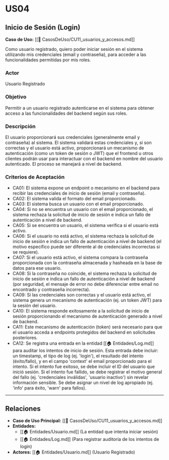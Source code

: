 # US04

## Inicio de Sesión (Login)

**Caso de Uso:** [[📄 CasosDeUso/CU11_usuarios_y_accesos.md]]

Como usuario registrado, quiero poder iniciar sesión en el sistema utilizando mis credenciales (email y contraseña), para acceder a las funcionalidades permitidas por mis roles.

### Actor

Usuario Registrado

### Objetivo

Permitir a un usuario registrado autenticarse en el sistema para obtener acceso a las funcionalidades del backend según sus roles.

### Descripción

El usuario proporcionará sus credenciales (generalmente email y contraseña) al sistema. El sistema validará estas credenciales y, si son correctas y el usuario está activo, proporcionará un mecanismo de autenticación (como un token de sesión o JWT) que el frontend u otros clientes podrán usar para interactuar con el backend en nombre del usuario autenticado. El proceso se manejará a nivel de backend.

### Criterios de Aceptación

- CA01: El sistema expone un endpoint o mecanismo en el backend para recibir las credenciales de inicio de sesión (email y contraseña).
- CA02: El sistema valida el formato del email proporcionado.
- CA03: El sistema busca un usuario con el email proporcionado.
- CA04: Si no se encuentra un usuario con el email proporcionado, el sistema rechaza la solicitud de inicio de sesión e indica un fallo de autenticación a nivel de backend.
- CA05: Si se encuentra un usuario, el sistema verifica si el usuario está activo.
- CA06: Si el usuario no está activo, el sistema rechaza la solicitud de inicio de sesión e indica un fallo de autenticación a nivel de backend (el motivo específico puede ser diferente al de credenciales incorrectas si se requiere).
- CA07: Si el usuario está activo, el sistema compara la contraseña proporcionada con la contraseña almacenada y hasheada en la base de datos para ese usuario.
- CA08: Si la contraseña no coincide, el sistema rechaza la solicitud de inicio de sesión e indica un fallo de autenticación a nivel de backend (por seguridad, el mensaje de error no debe diferenciar entre email no encontrado y contraseña incorrecta).
- CA09: Si las credenciales son correctas y el usuario está activo, el sistema genera un mecanismo de autenticación (ej. un token JWT) para la sesión del usuario.
- CA10: El sistema responde exitosamente a la solicitud de inicio de sesión proporcionando el mecanismo de autenticación generado a nivel de backend.
- CA11: Este mecanismo de autenticación (token) será necesario para que el usuario acceda a endpoints protegidos del backend en solicitudes posteriores.
- CA12: Se registra una entrada en la entidad [[🏠 Entidades/Log.md]] para auditar los intentos de inicio de sesión. Esta entrada debe incluir: un timestamp, el tipo de log (ej. 'login'), el resultado del intento (éxito/fallo), y en el campo 'context' el email proporcionado para el intento. Si el intento fue exitoso, se debe incluir el ID del usuario que inició sesión. Si el intento fue fallido, se debe registrar el motivo general del fallo (ej. 'credenciales inválidas', 'usuario inactivo') sin revelar información sensible. Se debe asignar un nivel de log apropiado (ej. 'info' para éxito, 'warn' para fallos).

---

## Relaciones

- **Caso de Uso Principal:** [[📄 CasosDeUso/CU11_usuarios_y_accesos.md]]
- **Entidades:**
    - [[🏠 Entidades/Usuario.md]] (La entidad que intenta iniciar sesión)
    - [[🏠 Entidades/Log.md]] (Para registrar auditoría de los intentos de login)
- **Actores:** [[🏠 Entidades/Usuario.md]] (Usuario Registrado)
